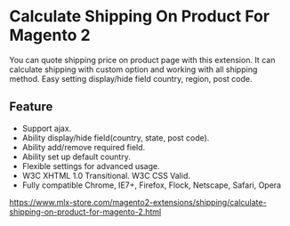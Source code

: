 # Calculate Shipping On Product For Magento 2

You can quote shipping price on product page with this extension. It can calculate shipping with custom option and working with all shipping method. Easy setting display/hide field country, region, post code.

## Feature
- Support ajax.
- Ability display/hide field(country, state, post code).
- Ability add/remove required field.
- Ability set up default country.
- Flexible settings for advanced usage.
- W3C XHTML 1.0 Transitional. W3C CSS Valid.
- Fully compatible Chrome, IE7+, Firefox, Flock, Netscape, Safari, Opera


https://www.mlx-store.com/magento2-extensions/shipping/calculate-shipping-on-product-for-magento-2.html

